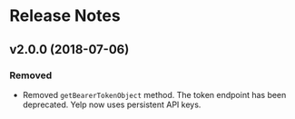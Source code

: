 # Release Notes

## v2.0.0 (2018-07-06)

### Removed
- Removed `getBearerTokenObject` method. The token endpoint has been deprecated.
Yelp now uses persistent API keys.

